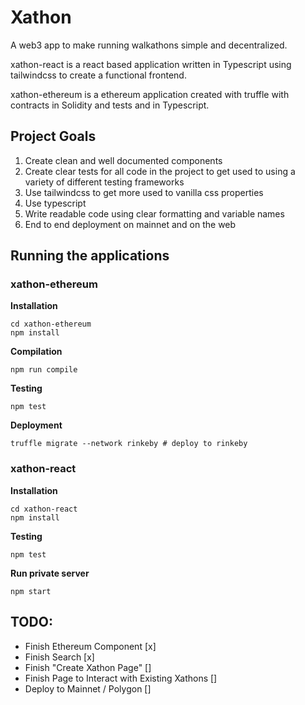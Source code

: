 # Xathon
A web3 app to make running walkathons simple and decentralized. 

xathon-react is a react based application written in Typescript using tailwindcss to create a functional frontend. 

xathon-ethereum is a ethereum application created with truffle with contracts in Solidity and tests and in Typescript. 

## Project Goals

1. Create clean and well documented components
2. Create clear tests for all code in the project to get used to using a variety of different testing frameworks
3. Use tailwindcss to get more used to vanilla css properties
4. Use typescript
5. Write readable code using clear formatting and variable names
6. End to end deployment on mainnet and on the web


## Running the applications

### xathon-ethereum
**Installation**
```
cd xathon-ethereum
npm install 
```

**Compilation**
```
npm run compile
```

**Testing**
```
npm test
```

**Deployment**
```
truffle migrate --network rinkeby # deploy to rinkeby 
```

### xathon-react
**Installation**
```
cd xathon-react
npm install
```

**Testing**
```
npm test
```

**Run private server**
```
npm start
```


## TODO:
- Finish Ethereum Component [x] 
- Finish Search [x] 
- Finish "Create Xathon Page" [] 
- Finish Page to Interact with Existing Xathons [] 
- Deploy to Mainnet / Polygon [] 

